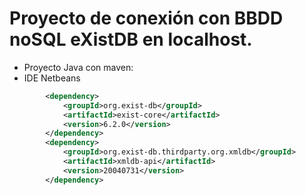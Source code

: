 

        


<h1>Proyecto de conexión con BBDD noSQL eXistDB en localhost. </h1>
<ul>
    <li>Proyecto Java con maven:</li>
    <li>IDE Netbeans</li>         
</ul>

```xml
        <dependency>
            <groupId>org.exist-db</groupId>
            <artifactId>exist-core</artifactId>
            <version>6.2.0</version>
        </dependency>
        <dependency>
            <groupId>org.exist-db.thirdparty.org.xmldb</groupId>
            <artifactId>xmldb-api</artifactId>
            <version>20040731</version>
        </dependency>
